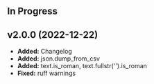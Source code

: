 ## In Progress ##


## v2.0.0 (2022-12-22) ##

- **Added:** Changelog
- **Added:** json.dump_from_csv
- **Added:** text.is_roman, text.fullstr('').is_roman
- **Fixed:** ruff warnings
